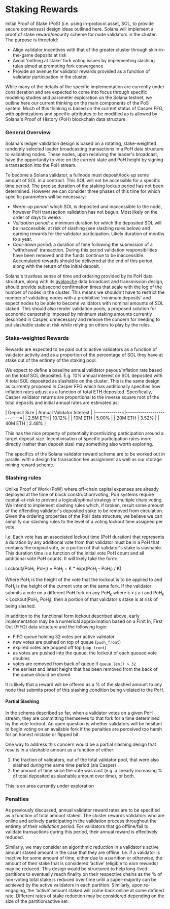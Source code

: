 # Staking Rewards

Initial Proof of Stake (PoS) (i.e. using in-protocol asset, SOL, to provide
secure consensus) design ideas outlined here. Solana will implement a proof of
stake reward/security scheme for node validators in the cluster. The purpose is
threefold:

- Align validator incentives with that of the greater cluster through
  skin-in-the-game deposits at risk
- Avoid 'nothing at stake' fork voting issues by implementing slashing rules
  aimed at promoting fork convergence
- Provide an avenue for validator rewards provided as a function of validator
  participation in the cluster.

While many of the details of the specific implementation are currently under
consideration and are expected to come into focus through specific modeling
studies and parameter exploration on the Solana testnet, we outline here our
current thinking on the main components of the PoS system. Much of this
thinking is based on the current status of Casper FFG, with optimizations and
specific attributes to be modified as is allowed by Solana's Proof of History
(PoH) blockchain data structure.

### General Overview

Solana's ledger validation design is based on a rotating, stake-weighted
randomly selected leader broadcasting transactions in a PoH data
structure to validating nodes. These nodes, upon receiving the leader's
broadcast, have the opportunity to vote on the current state and PoH height by
signing a transaction into the PoH stream.

To become a Solana validator, a fullnode must deposit/lock-up some amount
of SOL in a contract. This SOL will not be accessible for a specific time
period. The precise duration of the staking lockup period has not been
determined. However we can consider three phases of this time for which
specific parameters will be necessary:

- *Warm-up period*: which SOL is deposited and inaccessible to the node,
  however PoH transaction validation has not begun. Most likely on the order of
  days to weeks
- *Validation period*: a minimum duration for which the deposited SOL will be
  inaccessible, at risk of slashing (see slashing rules below) and earning
  rewards for the validator participation. Likely duration of months to a
  year.
- *Cool-down period*: a duration of time following the submission of a
  'withdrawal' transaction. During this period validation responsibilities have
  been removed and the funds continue to be inaccessible. Accumulated rewards
  should be delivered at the end of this period, along with the return of the
  initial deposit.

Solana's trustless sense of time and ordering provided by its PoH data
structure, along with its
[avalanche](https://www.youtube.com/watch?v=qt_gDRXHrHQ&t=1s) data broadcast
and transmission design, should provide subsecond confirmation times that scale
with the log of the number of nodes in the cluster. This means we shouldn't
have to restrict the number of validating nodes with a prohibitive 'minimum
deposits' and expect nodes to be able to become validators with nominal amounts
of SOL staked. This should also render validation pools, a proposed solution
for economic censorship imposed by minimum staking amounts currently described
in Casper, unnecessary and remove the concern for needing to put slashable
stake at risk while relying on others to play by the rules.

### Stake-weighted Rewards

Rewards are expected to be paid out to active validators as a function of
validator activity and as a proportion of the percentage of SOL they have at
stake out of the entirety of the staking pool.

We expect to define a baseline annual validator payout/inflation rate based on
the total SOL deposited. E.g. 10% annual interest on SOL deposited with X total
SOL deposited as slashable on the cluster. This is the same design as currently
proposed in Casper FFG which has additionally specifies how inflation rates
adjust as a function of total ETH deposited. Specifically, Casper validator
returns are proportional to the inverse square root of the total deposits and
initial annual rates are estimated as:

| Deposit Size | Annual Validator Interest |
|-------------=|--------------------------=|
| 2.5M ETH     | 10.12%                    |
| 10M ETH      | 5.00%                     |
| 20M ETH      | 3.52%                     |
| 40M ETH      | 2.48%                     |

This has the nice property of potentially incentivizing participation around a
target deposit size. Incentivisation of specific participation rates more
directly (rather than deposit size) may something also worth exploring.

The specifics of the Solana validator reward scheme are to be worked out in
parallel with a design for transaction fee assignment as well as our storage
mining reward scheme.

### Slashing rules

Unlike Proof of Work (PoW) where off-chain capital expenses are already
deployed at the time of block construction/voting, PoS systems require
capital-at-risk to prevent a logical/optimal strategy of multiple chain voting.
We intend to implement slashing rules which, if broken, result some amount of
the offending validator's deposited stake to be removed from circulation. Given
the ordering properties of the PoH data structure, we believe we can simplify
our slashing rules to the level of a voting lockout time assigned per vote.  

I.e. Each vote has an associated lockout time (PoH duration) that represents a
duration by any additional vote from that validator must be in a PoH that
contains the original vote, or a portion of that validator's stake is
slashable. This duration time is a function of the initial vote PoH count and
all additional vote PoH counts.  It will likely take the form:

Lockout<sub>i</sub>(PoH<sub>i</sub>, PoH<sub>j</sub>) = PoH<sub>j</sub> + K *
exp((PoH<sub>j</sub> - PoH<sub>i</sub>) / K)

Where PoH<sub>i</sub> is the height of the vote that the lockout is to be
applied to and PoH<sub>j</sub> is the height of the current vote on the same
fork. If the validator submits a vote on a different PoH fork on any
PoH<sub>k</sub> where k > j > i and PoH<sub>k</sub> < Lockout(PoH<sub>i</sub>,
PoH<sub>j</sub>), then a portion of that validator's stake is at risk of being
slashed.

In addition to the functional form lockout described above, early
implementation may be a numerical approximation based on a First In, First Out
(FIFO) data structure and the following logic:
- FIFO queue holding 32 votes per active validator
- new votes are pushed on top of queue (`push_front`)
- expired votes are popped off top (`pop_front`)
- as votes are pushed into the queue, the lockout of each queued vote doubles
- votes are removed from back of queue if `queue.len() > 32`
- the earliest and latest height that has been removed from the back of the
  queue should be stored

It is likely that a reward will be offered as a % of the slashed amount to any
node that submits proof of this slashing condition being violated to the PoH.

#### Partial Slashing

In the schema described so far, when a validator votes on a given PoH stream,
they are committing themselves to that fork for a time determined by the vote
lockout. An open question is whether validators will be hesitant to begin
voting on an available fork if the penalties are perceived too harsh for an
honest mistake or flipped bit.

One way to address this concern would be a partial slashing design that results
in a slashable amount as a function of either:

1. the fraction of validators, out of the total validator pool, that were also
   slashed during the same time period (ala Casper)
2. the amount of time since the vote was cast (e.g. a linearly increasing % of
   total deposited as slashable amount over time), or both.  

This is an area currently under exploration


### Penalties

As previously discussed, annual validator reward rates are to be specified as a
function of total amount staked. The cluster rewards validators who are online
and actively participating in the validation process throughout the entirety of
their *validation period*. For validators that go offline/fail to validate
transactions during this period, their annual reward is effectively reduced.

Similarly, we may consider an algorithmic reduction in a validator's active
amount staked amount in the case that they are offline. I.e. if a validator is
inactive for some amount of time, either due to a partition or otherwise, the
amount of their stake that is considered ‘active’ (eligible to earn rewards)
may be reduced. This design would be structured to help long-lived partitions
to eventually reach finality on their respective chains as the % of non-voting
total stake is reduced over time until a super-majority can be achieved by the
active validators in each partition. Similarly, upon re-engaging, the ‘active’
amount staked will come back online at some defined rate. Different rates of
stake reduction may be considered depending on the size of the partition/active
set.
